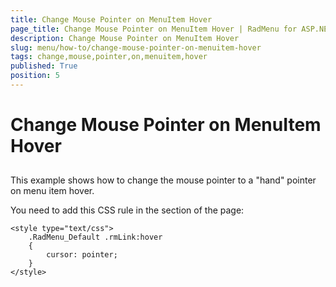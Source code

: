 ```yaml
---
title: Change Mouse Pointer on MenuItem Hover
page_title: Change Mouse Pointer on MenuItem Hover | RadMenu for ASP.NET AJAX Documentation
description: Change Mouse Pointer on MenuItem Hover
slug: menu/how-to/change-mouse-pointer-on-menuitem-hover
tags: change,mouse,pointer,on,menuitem,hover
published: True
position: 5
---
```


# Change Mouse Pointer on MenuItem Hover

## 

This example shows how to change the mouse pointer to a "hand" pointer on menu item hover.

You need to add this CSS rule in the <HEAD> section of the page:

````ASPNET
<style type="text/css">
    .RadMenu_Default .rmLink:hover
    {
        cursor: pointer;
    }
</style>
````


